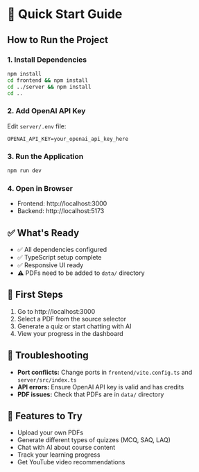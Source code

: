 # 🚀 Quick Start Guide

## How to Run the Project

### 1. Install Dependencies
```bash
npm install
cd frontend && npm install
cd ../server && npm install
cd ..
```

### 2. Add OpenAI API Key
Edit `server/.env` file:
```
OPENAI_API_KEY=your_openai_api_key_here
```

### 3. Run the Application
```bash
npm run dev
```

### 4. Open in Browser
- Frontend: http://localhost:3000
- Backend: http://localhost:5173

## ✅ What's Ready
- ✅ All dependencies configured
- ✅ TypeScript setup complete
- ✅ Responsive UI ready
- ⚠️ PDFs need to be added to `data/` directory

## 🎯 First Steps
1. Go to http://localhost:3000
2. Select a PDF from the source selector
3. Generate a quiz or start chatting with AI
4. View your progress in the dashboard

## 🔧 Troubleshooting
- **Port conflicts:** Change ports in `frontend/vite.config.ts` and `server/src/index.ts`
- **API errors:** Ensure OpenAI API key is valid and has credits
- **PDF issues:** Check that PDFs are in `data/` directory

## 📱 Features to Try
- Upload your own PDFs
- Generate different types of quizzes (MCQ, SAQ, LAQ)
- Chat with AI about course content
- Track your learning progress
- Get YouTube video recommendations